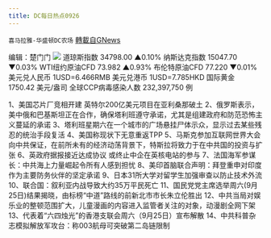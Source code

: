 ```yaml
---
title: DC每日热点0926
---
```

`喜马拉雅-华盛顿DC农场` [轉載自GNews](https://gnews.org/zh-hans/1556501/)

编辑：楚门门
![](https://assets.gnews.org/wp-content/uploads/2021/09/F5620EF8-F0A8-426C-969E-876BD86097B7-scaled.jpeg)
道琼斯指数 34798.00 ▲0.10%
纳斯达克指数 15047.70 ▼0.03%
WTI纽约原油CFD 73.982 ▲0.93%
布伦特原油CFD 77.220 ▼0.01%
美元兑人民币 1USD=6.466RMB
美元兑港币 1USD=7.785HKD
国际黄金 1750.42 美元/盎司
全球CCP病毒感染人数 232,397,750 例

1、美国芯片厂竞相开建 英特尔200亿美元项目在亚利桑那破土
2、俄罗斯表示，美中俄和巴基斯坦正在合作，确保塔利班遵守承诺，尤其是组建政府和防范恐怖主义蔓延的承诺
3、塔利班星期六在一个城市的广场悬挂尸体示众，显示过去某些残忍的统治手段复活
4、美国称现状下无意重返TPP
5、马斯克参加互联网世界大会向中共保证，在前所未有的经济动荡背景下，特斯拉将致力于在中共国的投资与扩张
6、英政府据报接近达成协议 或终止中企在英核电站的参与
7、法国海军参谋长：中共海上力量崛起令所有人感到担忧
8、美印首脑联合声明：拜登重申对印度作为主要防务伙伴的坚定承诺
9、日本31所大学对留学生加强审查以防止技术外流
10、联合国：叙利亚内战导致大约35万平民死亡
11、国民党党主席选举周六(9月25日)结果揭晓，由标榜“中道”路线的前新北市市长朱立伦胜出
12、中共当局对娱乐业的整顿范围扩大，儿童漫画的内容进入监管者关注的对象，动漫剧全网下架
13、代表着“六四烛光”的香港支联会周六（9月25日）宣布解散
14、中共科普杂志模拟解放军攻台：称003航母可突破第二岛链限制
